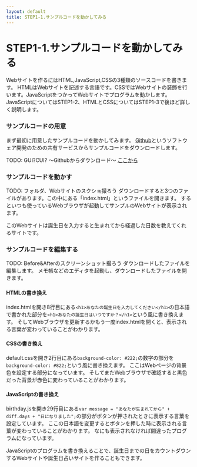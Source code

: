 ```yaml
---
layout: default
title: STEP1-1.サンプルコードを動かしてみる
---
```

# STEP1-1.サンプルコードを動かしてみる

Webサイトを作るにはHTML,JavaScript,CSSの3種類のソースコードを書きます。
HTMLはWebサイトを記述する言語です。CSSではWebサイトの装飾を行います。JavaScriptをつかってWebサイトでプログラムを動かします。
JavaScriptについてはSTEP1-2、HTMLとCSSについてはSTEP1-3で後ほど詳しく説明します。

### サンプルコードの用意
まず最初に用意したサンプルコードを動かしてみます。
[Github](https://github.com/)というソフトウェア開発のための共有サービスからサンプルコードをダウンロードします。

TODO: GUI?CUI?
〜Githubからダウンロード〜
[ここから](https://github.com/farundorL/step1sample)

### サンプルコードを動かす
TODO: フォルダ、Webサイトのスクショ撮ろう
ダウンロードすると3つのファイルがあります。この中にある「index.html」というファイルを開きます。
するといつも使っているWebブラウザが起動してサンプルのWebサイトが表示されます。

このWebサイトは誕生日を入力すると生まれてから経過した日数を教えてくれるサイトです。

### サンプルコードを編集する
TODO: Before&Afterのスクリーンショット撮ろう
ダウンロードしたファイルを編集します。
メモ帳などのエディタを起動し、ダウンロードしたファイルを開きます。

#### HTMLの書き換え
index.htmlを開き8行目にある```<h1>あなたの誕生日を入力してください</h1>```の日本語で書かれた部分を```<h1>あなたの誕生日はいつですか？</h1>```という風に書き換えます。
そしてWebブラウザを更新するかもう一度index.htmlを開くと、表示される言葉が変わっていることがわかります。

#### CSSの書き換え
default.cssを開き2行目にある```background-color: #222;```の数字の部分を```background-color: #822;```という風に書き換えます。
ここはWebページの背景色を設定する部分になっています。
そしてまたWebブラウザで確認すると黒色だった背景が赤色に変わっていることがわかります。

#### JavaScriptの書き換え
birthday.jsを開き29行目にある```var message = "あなたが生まれてから" + diff.days + "日になりました";```の部分がボタンが押されたときに表示する言葉を設定しています。
ここの日本語を変更するとボタンを押した時に表示される言葉が変わっていることがわかります。
なにも表示されなければ間違ったプログラムになっています。

JavaScriptのプログラムを書き換えることで、誕生日までの日をカウントダウンするWebサイトや誕生日占いサイトを作ることもできます。
